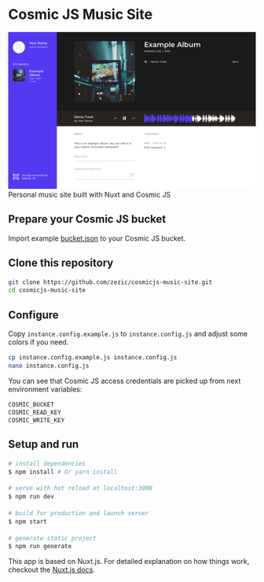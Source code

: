 # Cosmic JS Music Site

![screenshot](screenshot.png)
Personal music site built with Nuxt and Cosmic JS

## Prepare your Cosmic JS bucket

Import example [bucket.json](bucket.json) to your Cosmic JS bucket.

## Clone this repository

``` bash
git clone https://github.com/zezic/cosmicjs-music-site.git
cd cosmicjs-music-site
```

## Configure

Copy `instance.config.example.js` to `instance.config.js` and adjust some colors if you need.

``` bash
cp instance.config.example.js instance.config.js
nano instance.config.js
```

You can see that Cosmic JS access credentials are picked up from next environment variables:

```
COSMIC_BUCKET
COSMIC_READ_KEY
COSMIC_WRITE_KEY
```

## Setup and run

``` bash
# install dependencies
$ npm install # Or yarn install

# serve with hot reload at localhost:3000
$ npm run dev

# build for production and launch server
$ npm start

# generate static project
$ npm run generate
```

This app is based on Nuxt.js.
For detailed explanation on how things work, checkout the [Nuxt.js docs](https://github.com/nuxt/nuxt.js).

